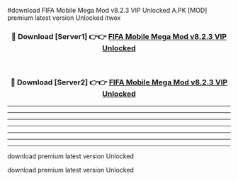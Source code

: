 #download FIFA Mobile Mega Mod v8.2.3 VIP Unlocked A.PK [MOD] premium latest version Unlocked itwex 



<div align="center">
<h3>🔴 Download [Server1] 👉👉 <a href="https://download1apk.web.app/">FIFA Mobile Mega Mod v8.2.3 VIP Unlocked</a></h3><br>

<h3>🔴 Download [Server2] 👉👉 <a href="https://download1apk.web.app/">FIFA Mobile Mega Mod v8.2.3 VIP Unlocked</a></h3>
</div>





----------------------------------------------------------

----------------------------------------------------------

----------------------------------------------------------

----------------------------------------------------------

----------------------------------------------------------

----------------------------------------------------------

----------------------------------------------------------

download premium latest version Unlocked

download premium latest version Unlocked
